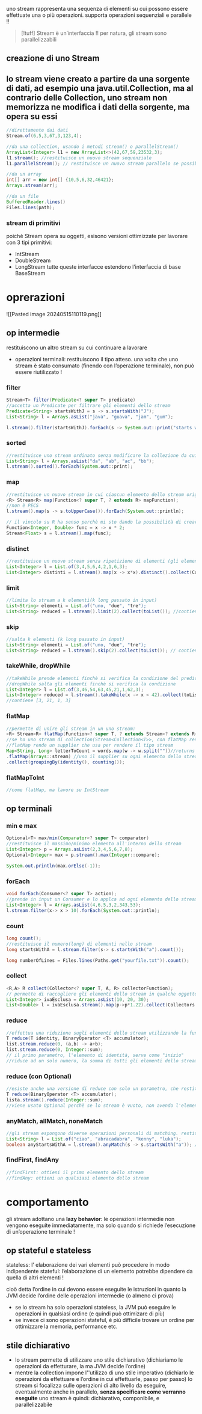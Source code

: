 uno stream rappresenta una sequenza di elementi su cui possono essere effettuate una o più operazioni.
supporta operazioni sequenziali e parallele !!

>[!tuff] Stream è un’interfaccia !!
>per natura, gli stream sono parallelizzabili

## creazione di uno Stream
lo stream viene creato a partire da una sorgente di dati, ad esempio una java.util.Collection, ma al contrario delle Collection, uno stream non memorizza ne modifica i dati della sorgente, ma opera su essi
- 
```java
//direttamente dai dati
Stream.of(6,5,3,67,3,123,4);

//da una collection, usando i metodi stream() o parallelStream()
ArrayList<Integer> l1 = new ArrayList<>(42,67,59,23532,3);
l1.stream(); //restituisce un nuovo stream sequenziale
l1.parallelStream(); // restituisce un nuovo stream parallelo se possibile (altrimenti restituisce uno stream sequenziale)

//da un array
int[] arr = new int[] {10,5,6,32,46421};
Arrays.stream(arr);

//da un file
BufferedReader.lines()
Files.lines(path);
```

### stream di primitivi
poichè Stream opera su oggetti, esisono versioni ottimizzate per lavorare con 3 tipi primitivi:
- IntStream
- DoubleStream
- LongStream
tutte queste interfacce estendono l’interfaccia di base BaseStream
# oprerazioni 
![[Pasted image 20240515110119.png]]
## op intermedie
restituiscono un altro stream su cui continuare a lavorare
- operazioni terminali: restituiscono il tipo atteso. 
una volta che uno stream è stato consumato (finendo con l’operazione terminale), non può essere riutilizzato !

### filter
```java
Stream<T> filter(Predicate<? super T> predicate)
//accetta un Predicate per filtrare gli elementi dello stream
Predicate<String> startsWithJ = s -> s.startsWith("J");
List<String> l = Arrays.asList("java", "guava", "jam", "gum");

l.stream().filter(startsWithJ).forEach(s -> System.out::print("starts with j: " + s));
```

### sorted
```java
//restituisce uno stream ordinato senza modificare la collezione da cui è stato creato lo stream
List<String> l = Arrays.asList("da", "ab", "ac", "bb");
l.stream().sorted().forEach(System.out::print);
```

### map
```java
//restituisce un nuovo stream in cui ciascun elemento dello stream originale è convertito in un altro oggetto attraverso la Function passata in input
<R> Stream<R> map(Function<? super T, ? extends R> mapFunction);
//non è PECS
l.stream().map(s -> s.toUpperCase()).forEach(System.out::println);

// il vincolo su R ha senso perchè mi sto dando la possibilità di creare uno stream di ritorno di un sottotipo del secondo tipo generico di R
Function<Integer, Double> func = x -> x * 2;
Stream<Float> s = l.stream().map(func);
```

### distinct
```java
//restituisce un nuovo stream senza ripetizione di elementi (gli elementi sono tutti distinti tra loro)
List<Integer> l = List.of(3,4,5,6,4,2,1,6,3);
List<Integer> distinti = l.stream().map(x -> x*x).distinct().collect(Collectors.toList());
```

### limit
```java
//limita lo stream a k elementi(k long passato in input)
List<String> elementi = List.of("uno, "due", "tre");
List<String> reduced = l.stream().limit(2).collect(toList()); //contiene ["uno", "due"]
```

### skip
```java
//salta k elementi (k long passato in input)
List<String> elementi = List.of("uno, "due", "tre");
List<String> reduced = l.stream().skip(2).collect(toList()); // contiene ["tre"]
```

### takeWhile, dropWhile
```java
//takeWhile prende elementi finchè si verifica la condizione del predicato
//dropWhile salta gli elementi finchè si verifica la condizione
List<Integer> l = List.of(3,46,54,63,45,21,1,62,3);
List<Integer> reduced = l.stream().takeWhile(x -> x < 42).collect(toList);
//contiene [3, 21, 1, 3]
```

### flatMap
```java
//permette di unire gli stream in un uno stream:
<R> Stream<R> flatMap(Function<? super T, ? extends Stream<? extends R>> mapper);
//se ho uno stream di collection(Stream<Collection<T>>, con flatMap rendo quelle collection degli stream, e avendo Stream<Stream<T>>, creo un solo grande stream piatto
//flatMap rende un supplier che usa per rendere il tipo stream
Map<String, Long> letterToCount = words.map(w -> w.split(""))//returns String[]
.flatMap(Arrays::stream) //uso il supplier su ogni elemento dello stream !!
.collect(groupingBy(identity(), counting()); 
```

### flatMapToInt
```java
//come flatMap, ma lavore su IntStream
```

## op terminali

### min e max
```java
Optional<T> max/min(Comparator<? super T> comparator) 
//restituisce il massimo/minimo elemento all'interno dello stream
List<Integer> p = Arrays.asList(2,3,4,5,6,7,8);
Optional<Integer> max = p.stream().max(Integer::compare);

System.out.println(max.orElse(-1));
```

### forEach
```java
void forEach(Consumer<? super T> action);
//prende in input un Consumer e lo applca ad ogni elemento dello stream
List<Integer> l = Arrays.asList(4,6,5,3,2,343,53);
l.stream.filter(x-> x > 10).forEach(System.out::println);
```

### count
```java
long count();
//restituisce il numero(long) di elementi nello stream
long startsWithA = l.stream.filter(s-> s.startsWith("a").count());

long numberOfLines = Files.lines(Paths.get("yourfile.txt")).count();
```

### collect
```java
<R,A> R collect(Collector<? super T, A, R> collectorFunction);
// permette di raccogliere gli elementi dello stream in qualche oggetto (collection, una stringa, un intero)
List<Integer> ivaEsclusa = Arrays.asList(10, 20, 30);
List<Double> l = ivaEsclusa.stream().map(p->p*1.22).collect(Collectors.toList());
```

### reduce
```java
//effettua una riduzione sugli elementi dello stream utilizzando la funzione data in input
T reduce(T identity, BinaryOperator <T> accumulator);
list.stream.reduce(0, (a,b) -> a+b);
list.stream.reduce(0, Integer::sum);
// il primo parametro, l'elemento di identità, serve come "inizio"
//riduce ad un solo numero, la somma di tutti gli elementi dello stream !

```
### reduce (con Optional)
```java
//esiste anche una versione di reduce con solo un parametro, che restituisce un Optional<T>
T reduce(BinaryOperator <T> accumulator);
lista.stream().reduce(Integer::sum);
//viene usato Optional perchè se lo stream è vuoto, non avendo l'elemento di identità, non si sa quale valore restituire
```

### anyMatch, allMatch, noneMatch
```java
//gli stream espongono diverse operazioni personali di matching. restituiscono un booleano relativo all'esito del matching
List<String> l = List.of("ciao", "abracadabra", "kenny", "luka");
boolean anyStartsWithA = l.stream().anyMatch(s -> s.startsWith("a")); //true
```

### findFirst, findAny
```java
//findFirst: ottieni il primo elemento dello stream
//findAny: ottieni un qualsiasi elemento dello stream
```
# comportamento
gli stream adottano una **lazy behavior**: le operazioni intermedie non vengono eseguite immediatamente, ma solo quando si richiede l’esecuzione di un’operazione terminale !
## op stateful e stateless
stateless: l’ elaborazione dei vari elementi può procedere in modo indipendente
stateful: l’elaborazione di un elemento potrebbe dipendere da quella di altri elementi !

cioò detta l’ordine in cui devono essere eseguite le istruzioni in quanto la JVM decide l’ordine delle operazioni intermedie (o almeno ci prova)
- se lo stream ha solo operazioni stateless, la JVM può eseguire le operazioni in qualsiasi ordine (e quindi può ottimizare di più)
- se invece ci sono operazioni stateful, è più difficile trovare un ordine per ottimizzare la memoria, performance etc.

## stile dichiarativo
- lo stream permette di utilizzare uno stile dichiarativo (dichiariamo le operazioni da effetturare, la ma JVM decide l’ordine)
- mentre la collection impone l''utilizzo di uno stile imperativo (dichiarlo le operazioni da effettuare e l’ordine in cui effettuarle, passo per passo)
lo stream si focalizza sulle operazioni di alto livello da eseguire, eventualmente anche in parallelo, **senza specificare come verranno eseguite**
uno stream è quindi: dichiarativo, componibile, e parallelizzabile